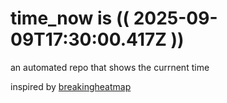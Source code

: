 # time_now is (( 2025-09-09T17:30:00.417Z ))

an automated repo that shows the currnent time

inspired by [breakingheatmap](https://github.com/breakingheatmap/breakingheatmap)